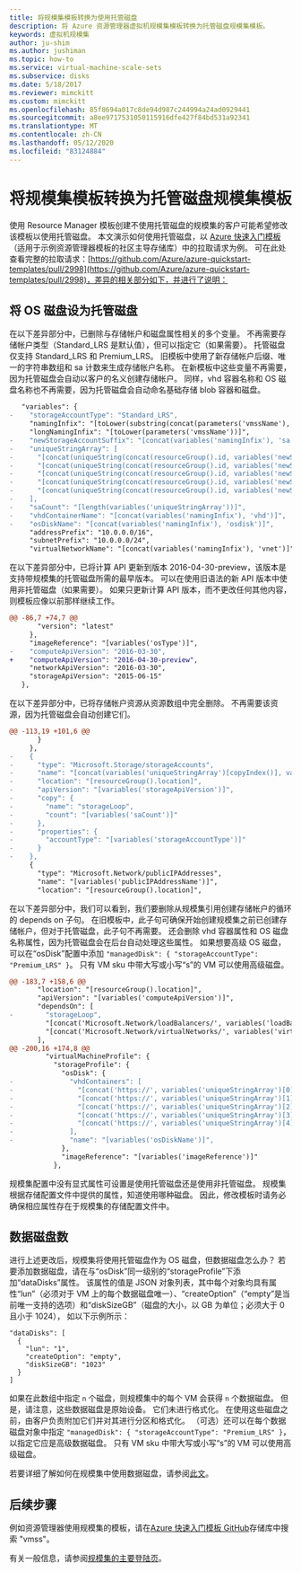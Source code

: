 ```yaml
---
title: 将规模集模板转换为使用托管磁盘
description: 将 Azure 资源管理器虚拟机规模集模板转换为托管磁盘规模集模板。
keywords: 虚拟机规模集
author: ju-shim
ms.author: jushiman
ms.topic: how-to
ms.service: virtual-machine-scale-sets
ms.subservice: disks
ms.date: 5/18/2017
ms.reviewer: mimckitt
ms.custom: mimckitt
ms.openlocfilehash: 85f8694a017c8de94d987c244994a24ad0929441
ms.sourcegitcommit: a8ee9717531050115916dfe427f84bd531a92341
ms.translationtype: MT
ms.contentlocale: zh-CN
ms.lasthandoff: 05/12/2020
ms.locfileid: "83124884"
---
```

# <a name="convert-a-scale-set-template-to-a-managed-disk-scale-set-template"></a>将规模集模板转换为托管磁盘规模集模板

使用 Resource Manager 模板创建不使用托管磁盘的规模集的客户可能希望修改该模板以使用托管磁盘。 本文演示如何使用托管磁盘，以 [Azure 快速入门模板](https://github.com/Azure/azure-quickstart-templates)（适用于示例资源管理器模板的社区主导存储库）中的拉取请求为例。 可在此处查看完整的拉取请求：[https://github.com/Azure/azure-quickstart-templates/pull/2998](https://github.com/Azure/azure-quickstart-templates/pull/2998)，差异的相关部分如下，并进行了说明：

## <a name="making-the-os-disks-managed"></a>将 OS 磁盘设为托管磁盘

在以下差异部分中，已删除与存储帐户和磁盘属性相关的多个变量。 不再需要存储帐户类型（Standard_LRS 是默认值），但可以指定它（如果需要）。 托管磁盘仅支持 Standard_LRS 和 Premium_LRS。 旧模板中使用了新存储帐户后缀、唯一的字符串数组和 sa 计数来生成存储帐户名称。 在新模板中这些变量不再需要，因为托管磁盘会自动以客户的名义创建存储帐户。 同样，vhd 容器名称和 OS 磁盘名称也不再需要，因为托管磁盘会自动命名基础存储 blob 容器和磁盘。

```diff
   "variables": {
-    "storageAccountType": "Standard_LRS",
     "namingInfix": "[toLower(substring(concat(parameters('vmssName'), uniqueString(resourceGroup().id)), 0, 9))]",
     "longNamingInfix": "[toLower(parameters('vmssName'))]",
-    "newStorageAccountSuffix": "[concat(variables('namingInfix'), 'sa')]",
-    "uniqueStringArray": [
-      "[concat(uniqueString(concat(resourceGroup().id, variables('newStorageAccountSuffix'), '0')))]",
-      "[concat(uniqueString(concat(resourceGroup().id, variables('newStorageAccountSuffix'), '1')))]",
-      "[concat(uniqueString(concat(resourceGroup().id, variables('newStorageAccountSuffix'), '2')))]",
-      "[concat(uniqueString(concat(resourceGroup().id, variables('newStorageAccountSuffix'), '3')))]",
-      "[concat(uniqueString(concat(resourceGroup().id, variables('newStorageAccountSuffix'), '4')))]"
-    ],
-    "saCount": "[length(variables('uniqueStringArray'))]",
-    "vhdContainerName": "[concat(variables('namingInfix'), 'vhd')]",
-    "osDiskName": "[concat(variables('namingInfix'), 'osdisk')]",
     "addressPrefix": "10.0.0.0/16",
     "subnetPrefix": "10.0.0.0/24",
     "virtualNetworkName": "[concat(variables('namingInfix'), 'vnet')]",
```


在以下差异部分中，已将计算 API 更新到版本 2016-04-30-preview，该版本是支持带规模集的托管磁盘所需的最早版本。 可以在使用旧语法的新 API 版本中使用非托管磁盘（如果需要）。 如果只更新计算 API 版本，而不更改任何其他内容，则模板应像以前那样继续工作。

```diff
@@ -86,7 +74,7 @@
       "version": "latest"
     },
     "imageReference": "[variables('osType')]",
-    "computeApiVersion": "2016-03-30",
+    "computeApiVersion": "2016-04-30-preview",
     "networkApiVersion": "2016-03-30",
     "storageApiVersion": "2015-06-15"
   },
```

在以下差异部分中，已将存储帐户资源从资源数组中完全删除。 不再需要该资源，因为托管磁盘会自动创建它们。

```diff
@@ -113,19 +101,6 @@
       }
     },
-    {
-      "type": "Microsoft.Storage/storageAccounts",
-      "name": "[concat(variables('uniqueStringArray')[copyIndex()], variables('newStorageAccountSuffix'))]",
-      "location": "[resourceGroup().location]",
-      "apiVersion": "[variables('storageApiVersion')]",
-      "copy": {
-        "name": "storageLoop",
-        "count": "[variables('saCount')]"
-      },
-      "properties": {
-        "accountType": "[variables('storageAccountType')]"
-      }
-    },
     {
       "type": "Microsoft.Network/publicIPAddresses",
       "name": "[variables('publicIPAddressName')]",
       "location": "[resourceGroup().location]",
```

在以下差异部分中，我们可以看到，我们要删除从规模集引用创建存储帐户的循环的 depends on 子句。 在旧模板中，此子句可确保开始创建规模集之前已创建存储帐户，但对于托管磁盘，此子句不再需要。 还会删除 vhd 容器属性和 OS 磁盘名称属性，因为托管磁盘会在后台自动处理这些属性。 如果想要高级 OS 磁盘，可以在“osDisk”配置中添加 `"managedDisk": { "storageAccountType": "Premium_LRS" }`。 只有 VM sku 中带大写或小写“s”的 VM 可以使用高级磁盘。

```diff
@@ -183,7 +158,6 @@
       "location": "[resourceGroup().location]",
       "apiVersion": "[variables('computeApiVersion')]",
       "dependsOn": [
-        "storageLoop",
         "[concat('Microsoft.Network/loadBalancers/', variables('loadBalancerName'))]",
         "[concat('Microsoft.Network/virtualNetworks/', variables('virtualNetworkName'))]"
       ],
@@ -200,16 +174,8 @@
         "virtualMachineProfile": {
           "storageProfile": {
             "osDisk": {
-              "vhdContainers": [
-                "[concat('https://', variables('uniqueStringArray')[0], variables('newStorageAccountSuffix'), '.blob.core.windows.net/', variables('vhdContainerName'))]",
-                "[concat('https://', variables('uniqueStringArray')[1], variables('newStorageAccountSuffix'), '.blob.core.windows.net/', variables('vhdContainerName'))]",
-                "[concat('https://', variables('uniqueStringArray')[2], variables('newStorageAccountSuffix'), '.blob.core.windows.net/', variables('vhdContainerName'))]",
-                "[concat('https://', variables('uniqueStringArray')[3], variables('newStorageAccountSuffix'), '.blob.core.windows.net/', variables('vhdContainerName'))]",
-                "[concat('https://', variables('uniqueStringArray')[4], variables('newStorageAccountSuffix'), '.blob.core.windows.net/', variables('vhdContainerName'))]"
-              ],
-              "name": "[variables('osDiskName')]",
             },
             "imageReference": "[variables('imageReference')]"
           },

```

规模集配置中没有显式属性可设置是使用托管磁盘还是使用非托管磁盘。 规模集根据存储配置文件中提供的属性，知道使用哪种磁盘。 因此，修改模板时请务必确保相应属性存在于规模集的存储配置文件中。


## <a name="data-disks"></a>数据磁盘数

进行上述更改后，规模集将使用托管磁盘作为 OS 磁盘，但数据磁盘怎么办？ 若要添加数据磁盘，请在与“osDisk”同一级别的“storageProfile”下添加“dataDisks”属性。 该属性的值是 JSON 对象列表，其中每个对象均具有属性“lun”（必须对于 VM 上的每个数据磁盘唯一）、“createOption”（“empty”是当前唯一支持的选项）和“diskSizeGB”（磁盘的大小，以 GB 为单位；必须大于 0 且小于 1024）， 如以下示例所示：

```
"dataDisks": [
  {
    "lun": "1",
    "createOption": "empty",
    "diskSizeGB": "1023"
  }
]
```

如果在此数组中指定 `n` 个磁盘，则规模集中的每个 VM 会获得 `n` 个数据磁盘。 但是，请注意，这些数据磁盘是原始设备。 它们未进行格式化。 在使用这些磁盘之前，由客户负责附加它们并对其进行分区和格式化。 （可选）还可以在每个数据磁盘对象中指定 `"managedDisk": { "storageAccountType": "Premium_LRS" }`，以指定它应是高级数据磁盘。 只有 VM sku 中带大写或小写“s”的 VM 可以使用高级磁盘。

若要详细了解如何在规模集中使用数据磁盘，请参阅[此文](./virtual-machine-scale-sets-attached-disks.md)。


## <a name="next-steps"></a>后续步骤
例如资源管理器使用规模集的模板，请在[Azure 快速入门模板 GitHub](https://github.com/Azure/azure-quickstart-templates)存储库中搜索 "vmss"。

有关一般信息，请参阅[规模集的主要登陆页](https://azure.microsoft.com/services/virtual-machine-scale-sets/)。

